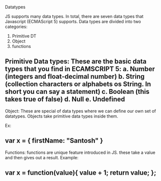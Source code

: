 Datatypes

JS supports many data types.
In total, there are seven data types that Javascript (ECMAScript 5) supports.
Data types are divided into two categories:

1. Primitive DT
2. Object
3. functions

Primitive Data types:
These are the basic data types that you find in ECAMSCRIPT 5:
a. Number (integers and float-decimal number)
b. String (collection characters or alphabets os String. In short you can say a statement)
c. Boolean (this takes true of false)
d. Null
e. Undefined
----------------------------------------------------------------------------------------------------------

Object:
These are special of data types where we can define our own set of datatypes.
Objects take primitive data types inside them.

Ex:

var x = {
firstName: "Santosh"
}
-----------------------------------------------------------------------------------------------------------
Functions:
functions are unique feature introduced in JS. these take a value and then gives out a result.
Example:

var x = function(value){
    value + 1;
    return value;
};
-------------------------------------------------------------------------------------------------------------